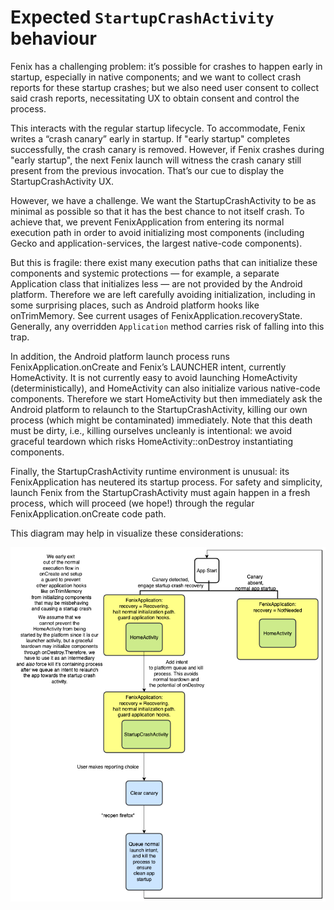 # Expected `StartupCrashActivity` behaviour

Fenix has a challenging problem: it’s possible for crashes to happen early in startup, especially in native components; and we want to collect crash reports for these startup crashes; but we also need user consent to collect said crash reports, necessitating UX to obtain consent and control the process.

This interacts with the regular startup lifecycle.  To accommodate, Fenix writes a “crash canary” early in startup.  If "early startup" completes successfully, the crash canary is removed.  However, if Fenix crashes during "early startup", the next Fenix launch will witness the crash canary still present from the previous invocation.  That’s our cue to display the StartupCrashActivity UX.

However, we have a challenge.  We want the StartupCrashActivity to be as minimal as possible so that it has the best chance to not itself crash. To achieve that, we prevent FenixApplication from entering its normal execution path in order to avoid initializing most components (including Gecko and application-services, the largest native-code components).

But this is fragile: there exist many execution paths that can initialize these components and systemic protections — for example, a separate Application class that initializes less — are not provided by the Android platform.  Therefore we are left carefully avoiding initialization, including in some surprising places, such as Android platform hooks like onTrimMemory. See current usages of FenixApplication.recoveryState. Generally, any overridden `Application` method carries risk of falling into this trap.

In addition, the Android platform launch process runs FenixApplication.onCreate and Fenix’s LAUNCHER intent, currently HomeActivity.  It is not currently easy to avoid launching HomeActivity (deterministically), and HomeActivity can also initialize various native-code components. Therefore we start HomeActivity but then immediately ask the Android platform to relaunch to the StartupCrashActivity, killing our own process (which might be contaminated) immediately.  Note that this death must be dirty, i.e., killing ourselves uncleanly is intentional: we avoid graceful teardown which risks HomeActivity::onDestroy instantiating components.

Finally, the StartupCrashActivity runtime environment is unusual: its FenixApplication has neutered its startup process.  For safety and simplicity, launch Fenix from the StartupCrashActivity must again happen in a fresh process, which will proceed (we hope!) through the regular FenixApplication.onCreate code path.

This diagram may help in visualize these considerations:

![](startup-crash-recovery-flow.png)
